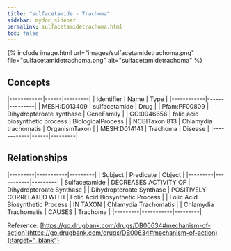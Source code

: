 ```yaml
---
title: "sulfacetamide - Trachoma"
sidebar: mydoc_sidebar
permalink: sulfacetamidetrachoma.html
toc: false 
---
```


{% include image.html url="images/sulfacetamidetrachoma.png" file="sulfacetamidetrachoma.png" alt="sulfacetamidetrachoma" %}

## Concepts

|------------|------|---------|
| Identifier | Name | Type    |
|------------|------|---------|
| MESH:D013409 | sulfacetamide | Drug |
| Pfam:PF00809 | Dihydropteroate synthase | GeneFamily |
| GO:0046656 | folic acid biosynthetic process | BiologicalProcess |
| NCBITaxon:813 | Chlamydia trachomatis | OrganismTaxon |
| MESH:D014141 | Trachoma | Disease |
|------------|------|---------|

## Relationships

|---------|-----------|---------|
| Subject | Predicate | Object  |
|---------|-----------|---------|
| Sulfacetamide | DECREASES ACTIVITY OF | Dihydropteroate Synthase |
| Dihydropteroate Synthase | POSITIVELY CORRELATED WITH | Folic Acid Biosynthetic Process |
| Folic Acid Biosynthetic Process | IN TAXON | Chlamydia Trachomatis |
| Chlamydia Trachomatis | CAUSES | Trachoma |
|---------|-----------|---------|

Reference: [https://go.drugbank.com/drugs/DB00634#mechanism-of-action](https://go.drugbank.com/drugs/DB00634#mechanism-of-action){:target="_blank"}